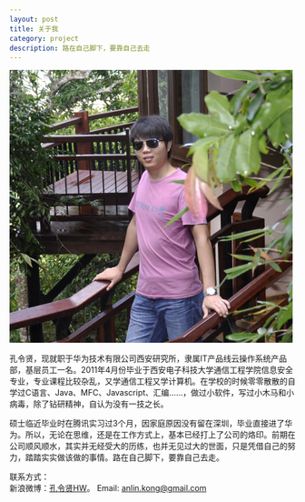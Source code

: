 ```yaml
---
layout: post
title: 关于我
category: project
description: 路在自己脚下，要靠自己去走
---
```


![](/images/1986-08-29-about-me/head.png)

孔令贤，现就职于华为技术有限公司西安研究所，隶属IT产品线云操作系统产品部，基层员工一名。2011年4月份毕业于西安电子科技大学通信工程学院信息安全专业，专业课程比较杂乱，又学通信工程又学计算机。在学校的时候零零散散的自学过C语言、Java、MFC、Javascript、汇编……，做过小软件，写过小木马和小病毒，除了钻研精神，自认为没有一技之长。

硕士临近毕业时在腾讯实习过3个月，因家庭原因没有留在深圳，毕业直接进了华为。所以，无论在思维，还是在工作方式上，基本已经打上了公司的烙印。前期在公司顺风顺水，其实并无经受大的历练，也并无见过大的世面，只是凭借自己的努力，踏踏实实做该做的事情。路在自己脚下，要靠自己去走。

联系方式：  
新浪微博：[孔令贤HW](http://weibo.com/lingxiankong)。
Email: anlin.kong@gmail.com
